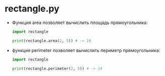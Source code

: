 # rectangle.py
- Функция area позволяет вычислить площадь прямоугольника:
    ```python
  import rectangle
  
  print(rectangle.area(2, 5)) # -> 10
    ```
- функция perimeter позволяет вычислить периметр прямоугольника:
    ```python
  import rectangle
  
  print(rectangle.perimeter(2, 5)) # -> 14
    ```
